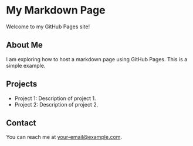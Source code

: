 # My Markdown Page

Welcome to my GitHub Pages site!

## About Me

I am exploring how to host a markdown page using GitHub Pages. This is a simple example.

## Projects

- Project 1: Description of project 1.
- Project 2: Description of project 2.

## Contact

You can reach me at [your-email@example.com](mailto:your-email@example.com).
